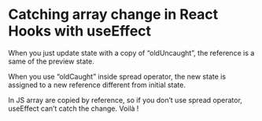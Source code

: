 # Catching array change in React Hooks with useEffect

When you just update state with a copy of “oldUncaught”, the reference is a same of the preview state.

When you use “oldCaught” inside spread operator, the new state is assigned to a new reference different from initial state.

In JS array are copied by reference, so if you don’t use spread operator, useEffect can’t catch the change. Voilà !

